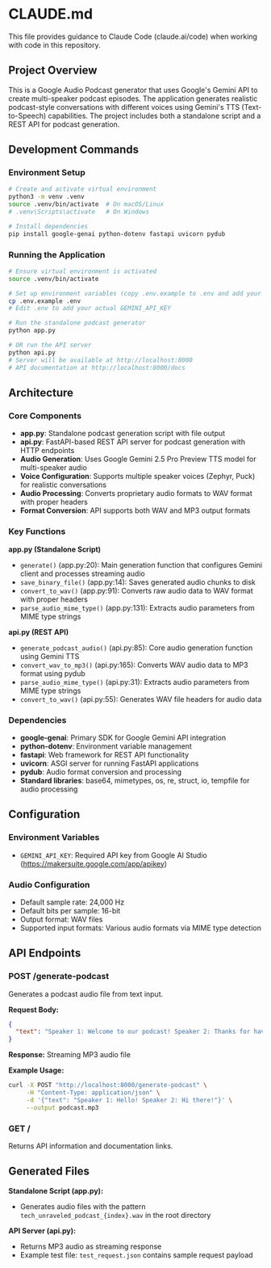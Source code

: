 # CLAUDE.md

This file provides guidance to Claude Code (claude.ai/code) when working with code in this repository.

## Project Overview

This is a Google Audio Podcast generator that uses Google's Gemini API to create multi-speaker podcast episodes. The application generates realistic podcast-style conversations with different voices using Gemini's TTS (Text-to-Speech) capabilities. The project includes both a standalone script and a REST API for podcast generation.

## Development Commands

### Environment Setup
```bash
# Create and activate virtual environment
python3 -m venv .venv
source .venv/bin/activate  # On macOS/Linux
# .venv\Scripts\activate   # On Windows

# Install dependencies
pip install google-genai python-dotenv fastapi uvicorn pydub
```

### Running the Application
```bash
# Ensure virtual environment is activated
source .venv/bin/activate

# Set up environment variables (copy .env.example to .env and add your Gemini API key)
cp .env.example .env
# Edit .env to add your actual GEMINI_API_KEY

# Run the standalone podcast generator
python app.py

# OR run the API server
python api.py
# Server will be available at http://localhost:8000
# API documentation at http://localhost:8000/docs
```

## Architecture

### Core Components

- **app.py**: Standalone podcast generation script with file output
- **api.py**: FastAPI-based REST API server for podcast generation with HTTP endpoints
- **Audio Generation**: Uses Google Gemini 2.5 Pro Preview TTS model for multi-speaker audio
- **Voice Configuration**: Supports multiple speaker voices (Zephyr, Puck) for realistic conversations
- **Audio Processing**: Converts proprietary audio formats to WAV format with proper headers
- **Format Conversion**: API supports both WAV and MP3 output formats

### Key Functions

**app.py (Standalone Script)**
- `generate()` (app.py:20): Main generation function that configures Gemini client and processes streaming audio
- `save_binary_file()` (app.py:14): Saves generated audio chunks to disk
- `convert_to_wav()` (app.py:91): Converts raw audio data to WAV format with proper headers
- `parse_audio_mime_type()` (app.py:131): Extracts audio parameters from MIME type strings

**api.py (REST API)**
- `generate_podcast_audio()` (api.py:85): Core audio generation function using Gemini TTS
- `convert_wav_to_mp3()` (api.py:165): Converts WAV audio data to MP3 format using pydub
- `parse_audio_mime_type()` (api.py:31): Extracts audio parameters from MIME type strings
- `convert_to_wav()` (api.py:55): Generates WAV file headers for audio data

### Dependencies

- **google-genai**: Primary SDK for Google Gemini API integration
- **python-dotenv**: Environment variable management
- **fastapi**: Web framework for REST API functionality
- **uvicorn**: ASGI server for running FastAPI applications
- **pydub**: Audio format conversion and processing
- **Standard libraries**: base64, mimetypes, os, re, struct, io, tempfile for audio processing

## Configuration

### Environment Variables
- `GEMINI_API_KEY`: Required API key from Google AI Studio (https://makersuite.google.com/app/apikey)

### Audio Configuration
- Default sample rate: 24,000 Hz
- Default bits per sample: 16-bit
- Output format: WAV files
- Supported input formats: Various audio formats via MIME type detection

## API Endpoints

### POST /generate-podcast
Generates a podcast audio file from text input.

**Request Body:**
```json
{
  "text": "Speaker 1: Welcome to our podcast! Speaker 2: Thanks for having me!"
}
```

**Response:** Streaming MP3 audio file

**Example Usage:**
```bash
curl -X POST "http://localhost:8000/generate-podcast" \
     -H "Content-Type: application/json" \
     -d '{"text": "Speaker 1: Hello! Speaker 2: Hi there!"}' \
     --output podcast.mp3
```

### GET /
Returns API information and documentation links.

## Generated Files

**Standalone Script (app.py):**
- Generates audio files with the pattern `tech_unraveled_podcast_{index}.wav` in the root directory

**API Server (api.py):**
- Returns MP3 audio as streaming response
- Example test file: `test_request.json` contains sample request payload